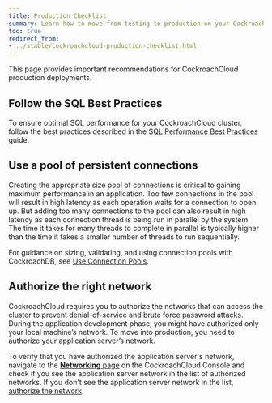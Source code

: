 ```yaml
---
title: Production Checklist
summary: Learn how to move from testing to production on your CockroachCloud cluster.
toc: true
redirect_from:
- ../stable/cockroachcloud-production-checklist.html
---
```


This page provides important recommendations for CockroachCloud production deployments.

## Follow the SQL Best Practices

To ensure optimal SQL performance for your CockroachCloud cluster, follow the best practices described in the [SQL Performance Best Practices](../stable/performance-best-practices-overview.html) guide.

## Use a pool of persistent connections

Creating the appropriate size pool of connections is critical to gaining maximum performance in an application. Too few connections in the pool will result in high latency as each operation waits for a connection to open up. But adding too many connections to the pool can also result in high latency as each connection thread is being run in parallel by the system. The time it takes for many threads to complete in parallel is typically higher than the time it takes a smaller number of threads to run sequentially.

For guidance on sizing, validating, and using connection pools with CockroachDB, see [Use Connection Pools](../stable/connection-pooling.html).

## Authorize the right network

CockroachCloud requires you to authorize the networks that can access the cluster to prevent denial-of-service and brute force password attacks. During the application development phase, you might have authorized only your local machine’s network. To move into production, you need to authorize your application server’s network.

To verify that you have authorized the application server's network, navigate to the [**Networking** page](connect-to-your-cluster.html#step-1-authorize-your-network) on the CockroachCloud Console and check if you see the application server network in the list of authorized networks. If you don't see the application server network in the list, [authorize the network](connect-to-your-cluster.html#step-1-authorize-your-network).
